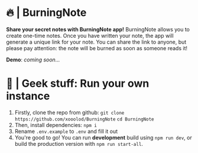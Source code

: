 # 🔥 | BurningNote
**Share your secret notes with BurningNote app!**
BurningNote allows you to create one-time notes. Once you have written your note, the app will generate a unique link for your note. You can share the link to anyone, but please pay attention: the note will be burned as soon as someone reads it!

**Demo**: *coming soon...*

# 🧪 | Geek stuff: Run your own instance 

1) Firstly, clone the repo from github:
`git clone https://github.com/xooolod/BurningNote`
`cd BurningNote`
2) Then, install dependencies:
`npm i`
3) Rename `.env.example` to `.env` and fill it out
4) You're good to go! You can run **development** build using `npm run dev`, or build the production version with `npm run start-all`.

